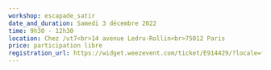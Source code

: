 ```yaml
---
workshop: escapade_satir
date_and_duration: Samedi 3 décembre 2022
time: 9h30 - 12h30
location: Chez /ut7<br>14 avenue Ledru-Rollin<br>75012 Paris
price: participation libre
registration_url: https://widget.weezevent.com/ticket/E914429/?locale=fr-FR&width_auto=1
---
```

